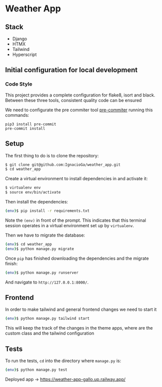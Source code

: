 # Weather App

## Stack

- Django
- HTMX
- Tailwind
- Hyperscript

## Initial configuration for local development

### Code Style

This project provides a complete configuration for flake8, isort and black. Between these three tools, consistent quality code can be ensured

We need to configurate the pre commiter tool [pre-commiter](https://pre-commit.com/) running this commands:

```
pip3 install pre-commit
pre-commit install
```

## Setup

The first thing to do is to clone the repository:

```sh
$ git clone git@github.com:IgnacioGa/weather_app.git
$ cd weather_app
```

Create a virtual environment to install dependencies in and activate it:

```sh
$ virtualenv env
$ source env/bin/activate
```

Then install the dependencies:

```sh
(env)$ pip install -r requirements.txt
```
Note the `(env)` in front of the prompt. This indicates that this terminal
session operates in a virtual environment set up by `virtualenv`.

Then we have to migrate the database:

```sh
(env)$ cd weather_app
(env)$ python manage.py migrate
```

Once `pip` has finished downloading the dependencies and the migrate finish:
```sh
(env)$ python manage.py runserver
```
And navigate to `http://127.0.0.1:8000/`.

## Frontend

In order to make tailwind and general frontend changes we need to start it

```sh
(env)$ python manage.py tailwind start
```

This will keep the track of the changes in the theme apps, where are the custom class and the tailwind configuration

## Tests

To run the tests, `cd` into the directory where `manage.py` is:
```sh
(env)$ python manage.py test
```

Deployed app -> https://weather-app-gallo.up.railway.app/
